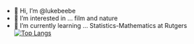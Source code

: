- 👋 Hi, I’m @lukebeebe
- 👀 I’m interested in ... film and nature
- 🌱 I’m currently learning ... Statistics-Mathematics at Rutgers
[![Top Langs](https://github-readme-stats.vercel.app/api/top-langs/?lukebeebe=your-github-username&layout=compact&theme=vision-friendly-dark)](https://github.com/anuraghazra/github-readme-stats)

<!---
lukebeebe/lukebeebe is a ✨ special ✨ repository because its `README.md` (this file) appears on your GitHub profile.
You can click the Preview link to take a look at your changes.
--->
